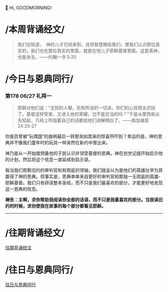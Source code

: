 👋 Hi, GOODMORNING!

# /本周背诵经文/

>我们也知道，　神的儿子已经来到，且将智慧赐给我们，使我们认识那位真实的，我们也在那位真实的里面，就是在他儿子耶稣基督里面。这是真神，也是永生。——‭‭约翰一书‬ ‭5:20‬

# /今日与恩典同行/

### 第178 06/27 礼拜一

>耶稣对他们说：“无知的人哪，先知所说的一切话，你们的心信得太迟钝了。基督这样受害，又进入他的荣耀，岂不是应当的吗？”于是从摩西和众先知起，凡经上所指着自己的话都给他们讲解明白了。——路加福音24:25-27

你是否曾被“玩偶国”的曲柄最后一转那突如其来的惊喜所吓到？幸运的是，神的恩典并不像我们童年时的玩具一样突然在新约中冒出来。

神乃是从一开始就预备他的子民认识井领受基督的恩典。神在创世记就开始启示他的计划，然后将这个信息一直延续到启示录。

每当我们观察旧约的审判官和有瑕疵的领袖，我们就会以为是他们的英雄壮举为其赢得了神的恩典。但事实是，恩典单单来自更好的审判官和那独一无瑕疵的英雄-耶稣基督。我们只有研读整本圣经，而不只是我们最喜欢的部分，才能更好地发现这一恩典的信息。

**祷告：主啊，求你帮助我阅读你全部的话语，而不只是我最喜欢的部分。当我读旧约的时候，求你使我在故事的每个部分都看见耶稣。**
_ _ _

# /往期背诵经文/

[往期背诵经文](https://github.com/GOODNEWSNOW/GOODNEWSNOW/blob/main/past%20scripture.md)

# /往日与恩典同行/

[往日与恩典同行](https://github.com/GOODNEWSNOW/GOODNEWSNOW/blob/main/past%20food.md)
